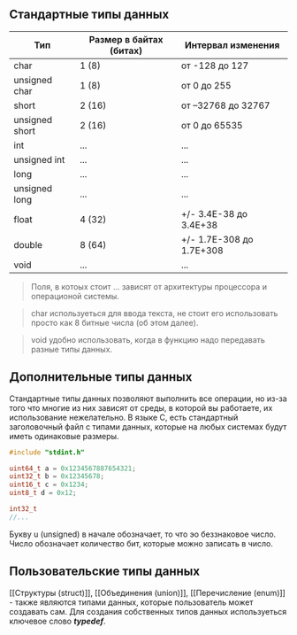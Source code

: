 
## Стандартные типы данных

| Тип            | Размер в байтах (битах) | Интервал изменения       |
| -------------- | ----------------------- | ------------------------ |
| char           | 1 (8)                   | от -128 до 127           |
| unsigned char  | 1 (8)                   | от 0 до 255              |
| short          | 2 (16)                  | от –32768 до 32767       |
| unsigned short | 2 (16)                  | от 0 до 65535            |
| int            | ...                     | ...                      |
| unsigned int   | ...                     | ...                      |
| long           | ...                     | ...                      |
| unsigned long  | ...                     | ...                      |
| float          | 4  (32)                 | +/- 3.4E-38 до 3.4E+38   |
| double         | 8  (64)                 | +/- 1.7E-308 до 1.7E+308 |
| void           | ...                     | ...                      |
> Поля, в котоых стоит ... зависят от архитектуры процессора и операционой системы.

 > char используеться для ввода текста, не стоит его использовать просто как 8 битные числа (об этом далее).
 
 > void удобно использовать, когда в функцию надо передавать разные типы данных.
 
## Дополнительные типы данных

Стандартные типы данных позволяют выполнить все операции, но из-за того что многие из них зависят от среды,  в которой вы работаете, их использование нежелательно. В языке C, есть стандартный заголовочный файл с типами данных, которые на любых системах будут иметь одинаковые размеры.

```C
#include "stdint.h"

uint64_t a = 0x1234567887654321;
uint32_t b = 0x12345678;
uint16_t c = 0x1234;
uint8_t d = 0x12;

int32_t
//...
```

Букву u (unsigned) в начале обозначает, то что эо беззнаковое число.
Число обозначает количество бит, которые можно записать в число.

## Пользовательские типы данных

[[Структуры (struct)]], [[Объединения (union)]], [[Перечисление (enum)]] - также являются типами данных, которые пользователь может создавать сам. Для создания собственных типов данных используеться ключевое слово ***typedef***.


